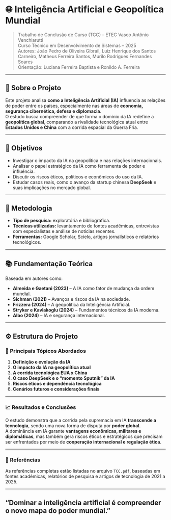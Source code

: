 # 🌐 Inteligência Artificial e Geopolítica Mundial

> Trabalho de Conclusão de Curso (TCC) – ETEC Vasco Antônio Venchiarutti  
> Curso Técnico em Desenvolvimento de Sistemas – 2025  
> Autores: João Pedro de Oliveira Gibrail, Luiz Henrique dos Santos Carneiro, Matheus Ferreira Santos, Murilo Rodrigues Fernandes Soares  
> Orientação: Luciana Ferreira Baptista e Ronildo A. Ferreira

---

## 🧠 Sobre o Projeto

Este projeto analisa **como a Inteligência Artificial (IA)** influencia as relações de poder entre os países, especialmente nas áreas de **economia, segurança cibernética, defesa e diplomacia**.  
O estudo busca compreender de que forma o domínio da IA redefine a **geopolítica global**, comparando a rivalidade tecnológica atual entre **Estados Unidos e China** com a corrida espacial da Guerra Fria.

---

## 🎯 Objetivos

- Investigar o impacto da IA na geopolítica e nas relações internacionais.  
- Analisar o papel estratégico da IA como ferramenta de poder e influência.  
- Discutir os riscos éticos, políticos e econômicos do uso da IA.  
- Estudar casos reais, como o avanço da startup chinesa **DeepSeek** e suas implicações no mercado global.

---

## 🔬 Metodologia

- **Tipo de pesquisa:** exploratória e bibliográfica.  
- **Técnicas utilizadas:** levantamento de fontes acadêmicas, entrevistas com especialistas e análise de notícias recentes.  
- **Ferramentas:** Google Scholar, Scielo, artigos jornalísticos e relatórios tecnológicos.

---

## 📚 Fundamentação Teórica

Baseada em autores como:
- **Almeida e Gaetani (2023)** – A IA como fator de mudança da ordem mundial.  
- **Sichman (2021)** – Avanços e riscos da IA na sociedade.  
- **Frizzera (2024)** – A geopolítica da Inteligência Artificial.  
- **Stryker e Kavlakoglu (2024)** – Fundamentos técnicos da IA moderna.  
- **Albo (2024)** – IA e segurança internacional.  

---

## ⚙️ Estrutura do Projeto


### 🧩 Principais Tópicos Abordados

1. **Definição e evolução da IA**  
2. **O impacto da IA na geopolítica atual**  
3. **A corrida tecnológica EUA x China**  
4. **O caso DeepSeek e o “momento Sputnik” da IA**  
5. **Riscos éticos e dependência tecnológica**  
6. **Cenários futuros e considerações finais**

---

### 📈 Resultados e Conclusões

O estudo demonstra que a corrida pela supremacia em IA **transcende a tecnologia**, sendo uma nova forma de disputa por **poder global**.  
A dominância em IA garante **vantagens econômicas, militares e diplomáticas**, mas também gera riscos éticos e estratégicos que precisam ser enfrentados por meio de **cooperação internacional e regulação ética**.

---

### 🧾 Referências

As referências completas estão listadas no arquivo `TCC.pdf`, baseadas em fontes acadêmicas, relatórios de pesquisa e artigos de tecnologia de 2021 a 2025.

---

##  “Dominar a inteligência artificial é compreender o novo mapa do poder mundial.”  

